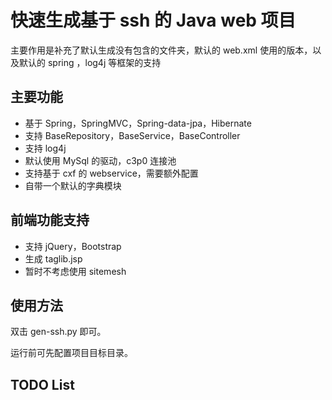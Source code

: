 # 快速生成基于 ssh 的 Java web 项目
主要作用是补充了默认生成没有包含的文件夹，默认的 web.xml 使用的版本，以及默认的 spring ，log4j 等框架的支持

## 主要功能
- 基于 Spring，SpringMVC，Spring-data-jpa，Hibernate
- 支持 BaseRepository，BaseService，BaseController
- 支持 log4j
- 默认使用 MySql 的驱动，c3p0 连接池
- 支持基于 cxf 的 webservice，需要额外配置
- 自带一个默认的字典模块

## 前端功能支持
- 支持 jQuery，Bootstrap
- 生成 taglib.jsp
- 暂时不考虑使用 sitemesh

## 使用方法
双击 gen-ssh.py 即可。

运行前可先配置项目目标目录。

## TODO List


